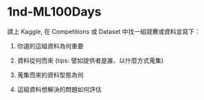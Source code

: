 # 1nd-ML100Days
請上 Kaggle, 在 Competitions 或 Dataset 中找一組競賽或資料並寫下：

1. 你選的這組資料為何重要

2. 資料從何而來 (tips: 譬如提供者是誰、以什麼方式蒐集)

3. 蒐集而來的資料型態為何

4. 這組資料想解決的問題如何評估
